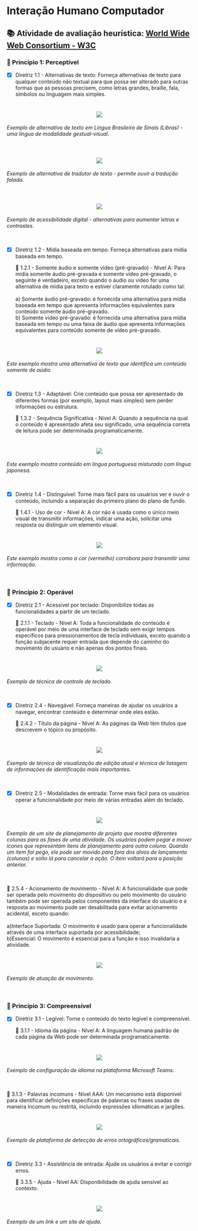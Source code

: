 <h1> Interação Humano Computador</h1>

<h2> 📚 Atividade de avaliação heurística: <a href="https://www.w3.org/WAI/WCAG21/quickref/#principle1"> World Wide Web Consortium - W3C</a></h2>

<h3>🔺 Princípio 1: Perceptível </h3>

- [x] Diretriz 1.1 - Alternativas de texto: Forneça alternativas de texto para qualquer conteúdo não textual para que possa ser alterado para outras formas que as pessoas precisem, como letras grandes, braille, fala, símbolos ou linguagem mais simples.

<h1 align="center">
  <img src="/IHC/Figuras/11_pos.png">
</h1>
<i>Exemplo de alternativa de texto em Língua Brasileira de Sinais (Libras) - uma língua de modalidade gestual-visual.</i>
<br><br>
<h1 align="center">
  <img src="/IHC/Figuras/11b_pos.png">
</h1>
<i>Exemplo de alternativa de tradutor de texto - permite ouvir a tradução falada.</i>
<br><br>
<h1 align="center">
  <img src="/IHC/Figuras/11c_pos.png">
</h1>
<i>Exemplo de acessibilidade digital - alternativas para aumentar letras e contrastes.</i>
<br><br><br>

- [x] Diretriz 1.2 - Mídia baseada em tempo: Forneça alternativas para mídia baseada em tempo.

    🔹 1.2.1 - Somente áudio e somente vídeo (pré-gravado) - Nível A: Para mídia somente áudio pré-gravada e somente vídeo pré-gravado, o seguinte é verdadeiro, exceto quando o áudio ou vídeo for uma alternativa de mídia para texto e estiver claramente rotulado como tal:<br><br>
    a) Somente áudio pré-gravado: é fornecida uma alternativa para mídia baseada em tempo que apresenta informações equivalentes para conteúdo somente áudio pré-gravado.<br>
    b) Somente vídeo pré-gravado: é fornecida uma alternativa para mídia baseada em tempo ou uma faixa de áudio que apresenta informações equivalentes para conteúdo somente de vídeo pré-gravado.
    
<h1 align="center">
  <img src="/IHC/Figuras/121_pos.png">
</h1>
<i>Este exemplo mostra uma alternativa de texto que identifica um conteúdo somente de aúdio.</i>
<br><br><br>
    
- [x] Diretriz 1.3 - Adaptável: Crie conteúdo que possa ser apresentado de diferentes formas (por exemplo, layout mais simples) sem perder informações ou estrutura.

    🔹 1.3.2 - Sequência Significativa - Nível A: Quando a sequência na qual o conteúdo é apresentado afeta seu significado, uma sequência correta de leitura pode ser determinada programaticamente.
 
<h1 align="center">
  <img src="/IHC/Figuras/132_neg.png">
</h1>
<i>Este exemplo mostra conteúdo em língua portuguesa misturado com língua japonesa.</i>
<br><br><br>
    
- [x] Diretriz 1.4 - Distinguível: Torne mais fácil para os usuários ver e ouvir o conteúdo, incluindo a separação do primeiro plano do plano de fundo.

    🔹 1.4.1 - Uso de cor - Nível A: A cor não é usada como o único meio visual de transmitir informações, indicar uma ação, solicitar uma resposta ou distinguir um elemento visual.
    
<h1 align="center">
  <img src="/IHC/Figuras/141_pos.png">
</h1>
<i>Este exemplo mostra como a cor (vermelho) corrobora para transmitir uma informação.</i>
<br><br><br>   
    
<h3>🔺 Princípio 2: Operável </h3>

- [x] Diretriz 2.1 - Acessível por teclado: Disponibilize todas as funcionalidades a partir de um teclado.

    🔹 2.1.1 - Teclado - Nível A: Toda a funcionalidade do conteúdo é operável por meio de uma interface de teclado sem exigir tempos específicos para pressionamentos de tecla individuais, exceto quando a função subjacente requer entrada que depende do caminho do movimento do usuário e não apenas dos pontos finais.
    
<h1 align="center">
  <img src="/IHC/Figuras/211_pos.png">
</h1>
<i>Exemplo de técnica de controle de teclado.</i>
<br><br><br>

- [x] Diretriz 2.4 - Navegável: Forneça maneiras de ajudar os usuários a navegar, encontrar conteúdo e determinar onde eles estão.

    🔹 2.4.2 - Título da página - Nível A: As páginas da Web têm títulos que descrevem o tópico ou propósito.
    
<h1 align="center">
  <img src="/IHC/Figuras/242_pos.png">
</h1>
<i>Exemplo de técnica de visualização da edição atual e técnica de listagem de informações de identificação mais importantes.</i>
<br><br><br>

- [x] Diretriz 2.5 - Modalidades de entrada: Torne mais fácil para os usuários operar a funcionalidade por meio de várias entradas além do teclado.
    
<h1 align="center">
  <img src="/IHC/Figuras/254_pos.png">
</h1>
<i>Exemplo de um site de planejamento de projeto que mostra diferentes colunas para as fases de uma atividade. Os usuários podem pegar e mover ícones que representam itens de planejamento para outra coluna. Quando um item for pego, ele pode ser movido para fora dos alvos de lançamento (colunas) e solto lá para cancelar a ação. O item voltará para a posição anterior.</i>
<br><br><br>

   🔹 2.5.4 - Acionamento de movimento - Nível A: A funcionalidade que pode ser operada pelo movimento do dispositivo ou pelo movimento do usuário também pode ser operada pelos componentes da interface do usuário e a resposta ao movimento pode ser desabilitada para evitar acionamento acidental, exceto quando:<br><br> 
    a)Interface Suportada: O movimento é usado para operar a funcionalidade através de uma interface suportada por acessibilidade;<br>
    b)Essencial: O movimento é essencial para a função e isso invalidaria a atividade.
    
<h1 align="center">
  <img src="/IHC/Figuras/2544_pos.png">
</h1>
<i>Exemplo de atuação de movimento.</i>
<br><br><br>

<h3>🔺 Princípio 3: Compreensível </h3>

- [x] Diretriz 3.1 - Legível: Torne o conteúdo do texto legível e compreensível.

    🔹 3.1.1 - Idioma da página - Nível A: A linguagem humana padrão de cada página da Web pode ser determinada programaticamente.
    
<h1 align="center">
  <img src="/IHC/Figuras/311_pos.png">
</h1>
<i>Exemplo de configuração de idioma na plataforma Microsoft Teams.</i>
<br><br><br>

   🔹 3.1.3 - Palavras incomuns - Nível AAA: Um mecanismo está disponível para identificar definições específicas de palavras ou frases usadas de maneira incomum ou restrita, incluindo expressões idiomáticas e jargões.
    
<h1 align="center">
  <img src="/IHC/Figuras/313_pos.png">
</h1>
<i>Exemplo de plataforma de detecção de erros ortográficos/gramaticais.</i>
<br><br><br>

- [x] Diretriz 3.3 - Assistência de entrada: Ajude os usuários a evitar e corrigir erros.

    🔹 3.3.5 - Ajuda - Nível AA: Disponibilidade de ajuda sensível ao contexto.
    
<h1 align="center">
  <img src="/IHC/Figuras/335_pos.png">
</h1>
<i>Exemplo de um link e um site de ajuda.</i>
<br><br><br>


